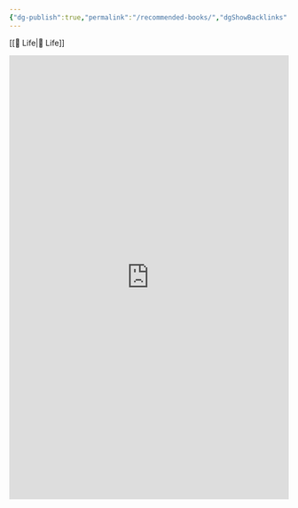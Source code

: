 ```yaml
---
{"dg-publish":true,"permalink":"/recommended-books/","dgShowBacklinks":false}
---
```



[[📘 Life\|📘 Life]]

<iframe style="border-width:0;" id="bookwyrm_list_embed" width="100%" height="800" title="Aaron's recommended books, a list by Aaron Young on BookWyrm" src="https://bookwyrm.social/list/910/embed/a673bd0c08f446e0960ef9b5261a7618"></iframe>